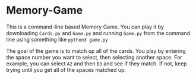 # Memory-Game
This is a command-line based Memory Game. 
You can play it by downloading `Cards.py` and `Game.py` and running `Game.py` from the command line using something like `python3 game.py`

The goal of the game is to match up all of the cards. You play by entering the space number you want to select, then selecting another space. For example, you can select `A2` and then `B3` and see if they match. If not, keep trying until you get all of the spaces matched up. 
